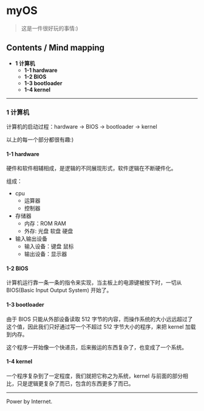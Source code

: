 # myOS
> 这是一件很好玩的事情:)

## Contents / Mind mapping
- **1 计算机**
  - **1-1 hardware**
  - **1-2 BIOS**
  - **1-3 bootloader**
  - **1-4 kernel**

---

### 1 计算机

计算机的启动过程：hardware -> BIOS -> bootloader -> kernel

以上的每一个部分都很有趣:)

#### 1-1 hardware

硬件和软件相辅相成，是逻辑的不同展现形式，软件逻辑在不断硬件化。

组成：
- cpu
  - 运算器
  - 控制器
- 存储器
  - 内存：ROM RAM
  - 外存: 光盘 软盘 硬盘
- 输入输出设备
  - 输入设备：键盘 鼠标
  - 输出设备：显示器


#### 1-2 BIOS

计算机运行靠一条一条的指令来实现，当主板上的电源键被按下时，一切从 BIOS(Basic Input Output System) 开始了。

#### 1-3 bootloader

由于 BIOS 只能从外部设备读取 512 字节的内容，而操作系统的大小远远超过了这个值，因此我们只好通过写一个不超过 512 字节大小的程序，来把 kernel 加载到内存。

这个程序一开始像一个快递员，后来搬运的东西复杂了，也变成了一个系统。

#### 1-4 kernel

一个程序复杂到了一定程度，我们就把它称之为系统，kernel 与前面的部分相比，只是逻辑更复杂了而已，包含的东西更多了而已。



---
Power by Internet.

